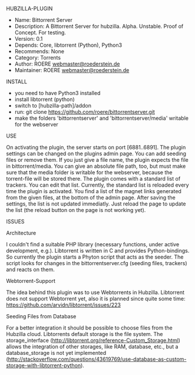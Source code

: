 HUBZILLA-PLUGIN
 * Name: Bittorrent Server
 * Description: A Bittorrent Server for hubzilla. Alpha. Unstable. Proof of Concept. For testing.
 * Version: 0.1
 * Depends: Core, libtorrent (Python), Python3
 * Recommends: None
 * Category: Torrents
 * Author: ROERE <webmaster@roederstein.de>
 * Maintainer: ROERE <webmaster@roederstein.de>


INSTALL
 - you need to have Python3 installed 
 - install libtorrent (python)
 - switch to [hubzilla-path]/addon
 - run: git clone https://github.com/roere/bittorrentserver.git
 - make the folders 'bittorrentserver' and 'bittorrentserver/media' writable for the webserver

USE

On activating the plugin, the server starts on port [6881..6891].
The plugin settings can be changed on the plugins admin page. You can add seeding files or remove them. If you just give a file name, the plugin expects the file in bittorrent/media. You can give an absolute file path, too, but must make sure that the media folder is writable for the webserver, because the torrent-file will be stored there.
The plugin comes with a standard list of trackers. You can edit that list. Currently, the standard list is reloaded every time the plugin is activated.
You find a list of the magnet links generated from the given files, at the bottom of the admin page. After saving the settings, the list is not updated immediatly. Just reload the page to update the list (the reload button on the page is not working yet).

ISSUES

Architecture

I couldn't find a suitable PHP library (necessary functions, under active development, e.g.). Libtorrent is written in C and provides Python-bindings. So currently the plugin starts a Phyton script that acts as the seeder. The script looks for changes in the bittorrentserver.cfg (seeding files, trackers) and reacts on them. 

Webtorrent-Support

The idea behind this plugin was to use Webtorrents in Hubzilla. Libtorrent does not support Webtorrent yet, also it is planned since quite some time: https://github.com/arvidn/libtorrent/issues/223

Seeding Files from Database

For a better integration it should be possible to choose files from the Hubzilla cloud. Libtorrents default storage is the file system. The storage_interface (http://libtorrent.org/reference-Custom_Storage.html) allows the integration of other storages, like RAM, database, etc., but a database_storage is not yet implemented (http://stackoverflow.com/questions/43619769/use-database-as-custom-storage-with-libtorrent-python).  

